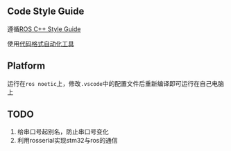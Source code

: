 ## Code Style Guide
遵循[ROS C++ Style Guide](http://wiki.ros.org/CppStyleGuide)

使用[代码格式自动化工具](https://github.com/PickNikRobotics/roscpp_code_format)

## Platform
运行在`ros noetic`上，修改`.vscode`中的配置文件后重新编译即可运行在自己电脑上

## TODO
1. 给串口号起别名，防止串口号变化
2. 利用rosserial实现stm32与ros的通信
